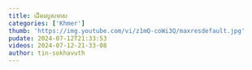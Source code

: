 ```yaml
---
title: ដើមរលួសមាស
categories: ['Khmer']
thumb: 'https://img.youtube.com/vi/z1mQ-coWi3Q/maxresdefault.jpg'
pudate: 2024-07-12T21:33:53
videos: 2024-07-12-21-33-08
author: tin-sokhavuth
---
```

